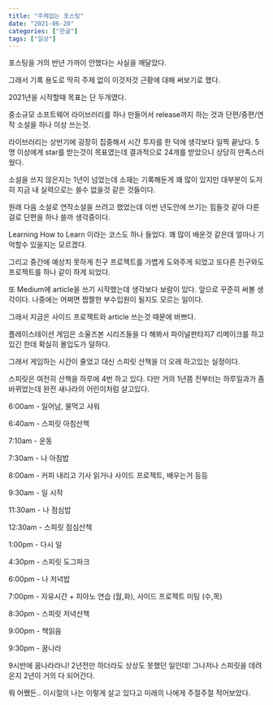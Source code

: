 ```yaml
---
title: "주제없는 포스팅"
date: "2021-06-20"
categories: ["한글"]
tags: ["일상"]
---
```


포스팅을 거의 반년 가까이 안했다는 사실을 깨달았다.

그래서 기록 용도로 딱히 주제 없이 이것저것 근황에 대해 써보기로 했다.

2021년을 시작할때 목표는 단 두개였다.

중소규모 소프트웨어 라이브러리를 하나 만들어서 release까지 하는 것과 단편/중편/연작 소설을 하나 이상 쓰는것.

라이브러리는 상반기에 굉장히 집중해서 시간 투자를 한 덕에 생각보다 일찍 끝났다. 5명 이상에게 star를 받는것이 목표였는데 결과적으로 24개를 받았으니 상당히 만족스러웠다.

소설을 쓰지 않은지는 1년이 넘었는데 소재는 기록해둔게 꽤 많이 있지만 대부분이 도저히 지금 내 실력으로는 쓸수 없을것 같은 것들이다.

원래 다음 소설로 연작소설을 쓰려고 했었는데 이번 년도안에 쓰기는 힘들것 같아 다른걸로 단편을 하나 쓸까 생각중이다.

Learning How to Learn 이라는 코스도 하나 들었다. 꽤 많이 배운것 같은데 얼마나 기억할수 있을지는 모르겠다.

그리고 중간에 예상치 못하게 친구 프로젝트를 가볍게 도와주게 되었고 또다른 친구와도 프로젝트를 하나 같이 하게 되었다.

또 Medium에 article을 쓰기 시작했는데 생각보다 보람이 있다. 앞으로 꾸준히 써볼 생각이다. 나중에는 어쩌면 짭짤한 부수입원이 될지도 모르는 일이다.

그래서 지금은 사이드 프로젝트와 article 쓰는것 때문에 바쁘다.


플레이스테이션 게임은 소울즈본 시리즈들을 다 해봐서 파이널판타지7 리메이크를 하고 있긴 한데 확실히 몰입도가 덜하다.

그래서 게임하는 시간이 줄었고 대신 스피릿 산책을 더 오래 하고있는 실정이다.

스피릿은 여전히 산책을 하루에 4번 하고 있다. 다만 거의 1년쯤 전부터는 하루일과가 좀 바뀌었는데 완전 새나라의 어린이처럼 살고있다.


6:00am - 일어남, 물먹고 샤워

6:40am - 스피릿 아침산책

7:10am - 운동

7:30am - 나 아침밥

8:00am - 커피 내리고 기사 읽거나 사이드 프로젝트, 배우는거 등등

9:30am - 일 시작

11:30am - 나 점심밥

12:30am - 스피릿 점심산책

1:00pm - 다시 일

4:30pm - 스피릿 도그파크

6:00pm - 나 저녁밥

7:00pm - 자유시간 + 피아노 연습 (월,화), 사이드 프로젝트 미팅 (수,목)

8:30pm - 스피릿 저녁산책

9:00pm - 책읽음

9:30pm - 꿈나라


9시반에 꿈나라라니! 2년전만 하더라도 상상도 못했던 일인데! 그나저나 스피릿을 데려온지 2년이 거의 다 되어간다.

뭐 어쨌든.. 이시절의 나는 이렇게 살고 있다고 미래의 나에게 주절주절 적어보았다.
